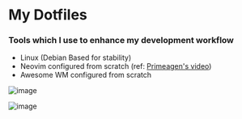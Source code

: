 # My Dotfiles

### Tools which I use to enhance my development workflow

- Linux (Debian Based for stability)
- Neovim configured from scratch (ref: [Primeagen's video](https://www.youtube.com/watch?v=w7i4amO_zaE))
- Awesome WM configured from scratch

![image](https://github.com/shljsl75891/configs/assets/56100355/8c6c499d-904c-4cfa-b994-b88cce5886e8)

![image](https://github.com/shljsl75891/configs/assets/56100355/57ad21a2-ed04-4ece-b290-e9d9ceb2442c)
